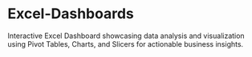 # Excel-Dashboards
Interactive Excel Dashboard showcasing data analysis and visualization using Pivot Tables, Charts, and Slicers for actionable business insights.
